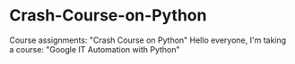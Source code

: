 # Crash-Course-on-Python
Course assignments: "Crash Course on Python"
Hello everyone, I'm taking a course: "Google IT Automation with Python"
